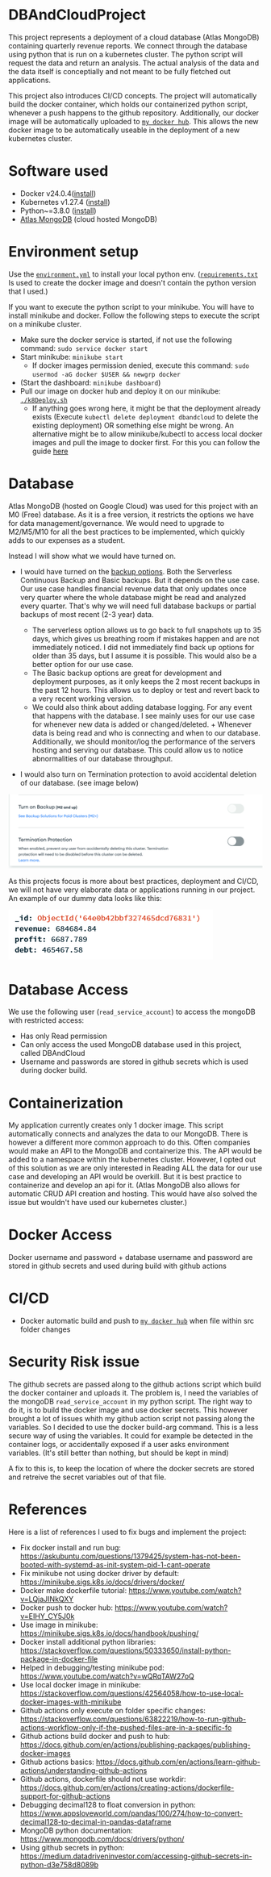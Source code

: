 # DBAndCloudProject

This project represents a deployment of a cloud database (Atlas MongoDB) containing quarterly revenue reports. We connect through the database using python that is run on a kubernetes cluster. The python script will request the data and return an analysis. The actual analysis of the data and the data itself is conceptially and not meant to be fully fletched out applications.

This project also introduces CI/CD concepts. The project will automatically build the docker container, which holds our containerized python script, whenever a push happens to the github repository. Additionally, our docker image will be automatically uploaded to [``my docker hub``](https://hub.docker.com/repository/docker/nsff/dbandcloud/general). This allows the new docker image to be automatically useable in the deployment of a new kubernetes cluster.


# Software used

* Docker v24.0.4([install](https://docs.docker.com/engine/install/ubuntu/))
* Kubernetes v1.27.4 ([install](https://minikube.sigs.k8s.io/docs/drivers/docker/))
* Python~=3.8.0 ([install](https://www.python.org/downloads/))
* [Atlas MongoDB](https://www.mongodb.com/atlas/database) (cloud hosted MongoDB)

# Environment setup

Use the [``environment.yml``](environment.yml) to install your local python env. ([``requirements.txt``](requirements.txt) Is used to create the docker image and doesn't contain the python version that I used.)

If you want to execute the python script to your minikube. You will have to install minikube and docker. Follow the following steps to execute the script on a minikube cluster.

* Make sure the docker service is started, if not use the following command: ``sudo service docker start``
* Start minikube: ``minikube start``
    * If docker images permission denied, execute this command: ``sudo usermod -aG docker $USER && newgrp docker``
* (Start the dashboard: ``minikube dashboard``)
* Pull our image on docker hub and deploy it on our minikube: [``./k8Deploy.sh``](./bashScripts/k8AppDeploy.sh)
    * If anything goes wrong here, it might be that the deployment already exists (Execute ``kubectl delete deployment dbandcloud`` to delete the existing deployment) OR something else might be wrong. An alternative might be to allow minikube/kubectl to access local docker images and pull the image to docker first. For this you can follow the guide [here](https://minikube.sigs.k8s.io/docs/handbook/pushing/#1-pushing-directly-to-the-in-cluster-docker-daemon-docker-env)

# Database

Atlas MongoDB (hosted on Google Cloud) was used for this project with an M0 (Free) database. As it is a free version, it restricts the options we have for data management/governance. We would need to upgrade to M2/M5/M10 for all the best practices to be implemented, which quickly adds to our expenses as a student.

Instead I will show what we would have turned on.

* I would have turned on the [backup options](https://www.mongodb.com/docs/atlas/backup-restore-cluster/#backup-methods). Both the Serverless Continuous Backup and Basic backups. But it depends on the use case. Our use case handles financial revenue data that only updates once very quarter where the whole database might be read and analyzed every quarter. That's why we will need full database backups or partial backups of most recent (2-3 year) data.
    * The serverless option allows us to go back to full snapshots up to 35 days, which gives us breathing room if mistakes happen and are not immediately noticed. I did not immediately find back up options for older than 35 days, but I assume it is possible. This would also be a better option for our use case.
    * The Basic backup options are great for development and deployment purposes, as it only keeps the 2 most recent backups in the past 12 hours. This allows us to deploy or test and revert back to a very recent working version.
    * We could also think about adding database logging. For any event that happens with the database. I see mainly uses for our use case for whenever new data is added or changed/deleted. + Whenever data is being read and who is connecting and when to our database. Additionally, we should monitor/log the performance of the servers hosting and serving our database. This could allow us to notice abnormalities of our database throughput.

* I would also turn on Termination protection to avoid accidental deletion of our database. (see image below)

![backup options on MongoDB](./images/backupOptions.PNG)

As this projects focus is more about best practices, deployment and CI/CD, we will not have very elaborate data or applications running in our project. An example of our dummy data looks like this:

![our dummy data on MongoDB](./images/dummyData.PNG)


# Database Access

We use the following user (``read_service_account``) to access the mongoDB with restricted access:
* Has only Read permission
* Can only access the used MongoDB database used in this project, called DBAndCloud
* Username and passwords are stored in github secrets which is used during docker build.

# Containerization

My application currently creates only 1 docker image. This script automatically connects and analyzes the data to our MongoDB. There is however a different more common approach to do this. Often companies would make an API to the MongoDB and containerize this. The API would be added to a namespace within the kubernetes cluster. However, I opted out of this solution as we are only interested in Reading ALL the data for our use case and developing an API would be overkill. But it is best practice to containerize and develop an api for it. (Atlas MongoDB also allows for automatic CRUD API creation and hosting. This would have also solved the issue but wouldn't have used our kubernetes cluster.)

# Docker Access

Docker username and password + database username and password are stored in github secrets and used during build with github actions

# CI/CD

* Docker automatic build and push to [``my docker hub``](https://hub.docker.com/repository/docker/nsff/dbandcloud/general) when file within src folder changes


# Security Risk issue

The github secrets are passed along to the github actions script which build the docker container and uploads it. The problem is, I need the variables of the mongoDB ``read_service_account`` in my python script. The right way to do it, is to build the docker image and use docker secrets. This however brought a lot of issues whith my github action script not passing along the variables. So I decided to use the docker build-arg command. This is a less secure way of using the variables. It could for example be detected in the container logs, or accidentally exposed if a user asks environment variables. (It's still better than nothing, but should be kept in mind)

A fix to this is, to keep the location of where the docker secrets are stored and retreive the secret variables out of that file.

# References

Here is a list of references I used to fix bugs and implement the project:

* Fix docker install and run bug: https://askubuntu.com/questions/1379425/system-has-not-been-booted-with-systemd-as-init-system-pid-1-cant-operate
* Fix minikube not using docker driver by default: https://minikube.sigs.k8s.io/docs/drivers/docker/
* Docker make dockerfile tutorial: https://www.youtube.com/watch?v=LQjaJINkQXY
* Docker push to docker hub: https://www.youtube.com/watch?v=EIHY_CY5J0k
* Use image in minikube: https://minikube.sigs.k8s.io/docs/handbook/pushing/
* Docker install additional python libraries: https://stackoverflow.com/questions/50333650/install-python-package-in-docker-file
* Helped in debugging/testing minikube pod: https://www.youtube.com/watch?v=wQRqTAW27oQ
* Use local docker image in minikube: https://stackoverflow.com/questions/42564058/how-to-use-local-docker-images-with-minikube
* Github actions only execute on folder specific changes: https://stackoverflow.com/questions/63822219/how-to-run-github-actions-workflow-only-if-the-pushed-files-are-in-a-specific-fo
* Github actions build docker and push to hub: https://docs.github.com/en/actions/publishing-packages/publishing-docker-images
* Github actions basics: https://docs.github.com/en/actions/learn-github-actions/understanding-github-actions
* Github actions, dockerfile should not use workdir: https://docs.github.com/en/actions/creating-actions/dockerfile-support-for-github-actions
* Debugging decimal128 to float conversion in python: https://www.appsloveworld.com/pandas/100/274/how-to-convert-decimal128-to-decimal-in-pandas-dataframe
* MongoDB python documentation: https://www.mongodb.com/docs/drivers/python/
* Using github secrets in python: https://medium.datadriveninvestor.com/accessing-github-secrets-in-python-d3e758d8089b